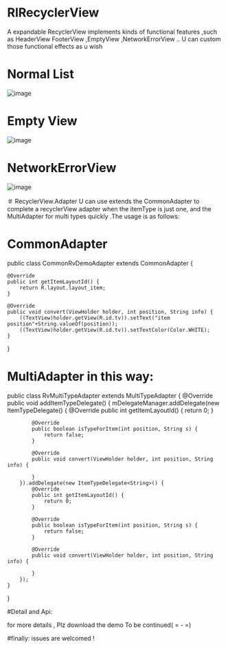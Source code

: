 # RlRecyclerView
A expandable RecyclerView implements kinds of functional features ,such as HeaderView FooterView ,EmptyView ,NetworkErrorView .. U can custom those functional effects  as u wish
# Normal List
![image](https://github.com/Sa1ways/RlRecyclerView/blob/master/shots/normal.gif)
# Empty View
![image](https://github.com/Sa1ways/RlRecyclerView/blob/master/shots/empty.gif)
# NetworkErrorView
![image](https://github.com/Sa1ways/RlRecyclerView/blob/master/shots/network.gif)


＃ RecyclerView.Adapter
U can use extends the CommonAdapter to complete a recyclerView adapter when the itemType is just one,
and the MultiAdapter for multi types quickly .The usage is as follows:

# CommonAdapter<T>

public class CommonRvDemoAdapter extends CommonAdapter<String> {

    @Override
    public int getItemLayoutId() {
        return R.layout.layout_item;
    }

    @Override
    public void convert(ViewHolder holder, int position, String info) {
        ((TextView)holder.getView(R.id.tv)).setText("item position"+String.valueOf(position));
        ((TextView)holder.getView(R.id.tv)).setTextColor(Color.WHITE);
    }

}

# MultiAdapter in this way:

public class RvMultiTypeAdapter extends MultiTypeAdapter<String> {
    @Override
    public void addItemTypeDelegate() {
        mDelegateManager.addDelegate(new ItemTypeDelegate<String>() {
            @Override
            public int getItemLayoutId() {
                return 0;
            }

            @Override
            public boolean isTypeForItem(int position, String s) {
                return false;
            }

            @Override
            public void convert(ViewHolder holder, int position, String info) {

            }
        }).addDelegate(new ItemTypeDelegate<String>() {
            @Override
            public int getItemLayoutId() {
                return 0;
            }

            @Override
            public boolean isTypeForItem(int position, String s) {
                return false;
            }

            @Override
            public void convert(ViewHolder holder, int position, String info) {

            }
        });
    }
}

#Detail and Api:

for more details , Plz download the demo
To be continued( = - =)

#finally: issues are welcomed !



